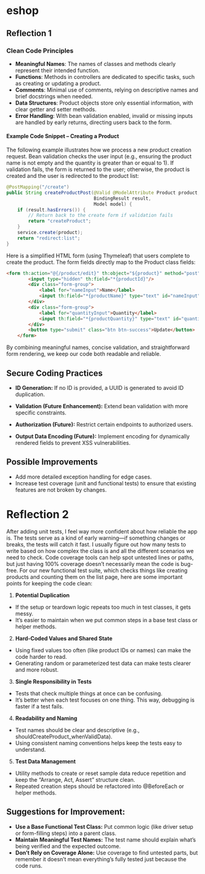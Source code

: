 # eshop

## Reflection 1 

### Clean Code Principles
- **Meaningful Names**: The names of classes and methods clearly represent their intended function.
- **Functions**: Methods in controllers are dedicated to specific tasks, such as creating or updating a product.
- **Comments**: Minimal use of comments, relying on descriptive names and brief docstrings when needed.
- **Data Structures**: Product objects store only essential information, with clear getter and setter methods.
- **Error Handling**: With bean validation enabled, invalid or missing inputs are handled by early returns, directing users back to the form.

#### Example Code Snippet – Creating a Product
The following example illustrates how we process a new product creation request. Bean validation checks the user input (e.g., ensuring the product name is not empty and the quantity is greater than or equal to 1). If validation fails, the form is returned to the user; otherwise, the product is created and the user is redirected to the product list:

```java
@PostMapping("/create")
public String createProductPost(@Valid @ModelAttribute Product product,
                                BindingResult result,
                                Model model) {
    if (result.hasErrors()) {
        // Return back to the create form if validation fails
        return "createProduct";
    }
    service.create(product);
    return "redirect:list";
}
```

Here is a simplified HTML form (using Thymeleaf) that users complete to create the product. The form fields directly map to the Product class fields:
```html
<form th:action="@{/product/edit}" th:object="${product}" method="post">
        <input type="hidden" th:field="*{productId}"/>
        <div class="form-group">
            <label for="nameInput">Name</label>
            <input th:field="*{productName}" type="text" id="nameInput" class="form-control mb-4 col-4">
        </div>
        <div class="form-group">
            <label for="quantityInput">Quantity</label>
            <input th:field="*{productQuantity}" type="text" id="quantityInput" class="form-control mb-4 col-4">
        </div>
        <button type="submit" class="btn btn-success">Update</button>
    </form>
```
By combining meaningful names, concise validation, and straightforward form rendering, we keep our code both readable and reliable.

## Secure Coding Practices
- **ID Generation:** If no ID is provided, a UUID is generated to avoid ID duplication.

- **Validation (Future Enhancement):** Extend bean validation with more specific constraints.

- **Authorization (Future):** Restrict certain endpoints to authorized users.

- **Output Data Encoding (Future):** Implement encoding for dynamically rendered fields to prevent XSS vulnerabilities.

## Possible Improvements
- Add more detailed exception handling for edge cases.
- Increase test coverage (unit and functional tests) to ensure that existing features are not broken by changes.

# Reflection 2
After adding unit tests, I feel way more confident about how reliable the app is. The tests serve as a kind of early warning—if something changes or breaks, the tests will catch it fast. I usually figure out how many tests to write based on how complex the class is and all the different scenarios we need to check. Code coverage tools can help spot untested lines or paths, but just having 100% coverage doesn’t necessarily mean the code is bug-free.
For our new functional test suite, which checks things like creating products and counting them on the list page, here are some important points for keeping the code clean:

1. **Potential Duplication**

- If the setup or teardown logic repeats too much in test classes, it gets messy.
- It’s easier to maintain when we put common steps in a base test class or helper methods.

2. **Hard-Coded Values and Shared State**

- Using fixed values too often (like product IDs or names) can make the code harder to read.
- Generating random or parameterized test data can make tests clearer and more robust.

3. **Single Responsibility in Tests**

- Tests that check multiple things at once can be confusing.
- It’s better when each test focuses on one thing. This way, debugging is faster if a test fails.

4. **Readability and Naming**

- Test names should be clear and descriptive (e.g., shouldCreateProduct_whenValidData).
- Using consistent naming conventions helps keep the tests easy to understand.

5. **Test Data Management**

- Utility methods to create or reset sample data reduce repetition and keep the “Arrange, Act, Assert” structure clean.
- Repeated creation steps should be refactored into @BeforeEach or helper methods.

## Suggestions for Improvement:

- **Use a Base Functional Test Class:** Put common logic (like driver setup or form-filling steps) into a parent class.
- **Maintain Meaningful Test Names:** The test name should explain what’s being verified and the expected outcome.
- **Don’t Rely on Coverage Alone:** Use coverage to find untested parts, but remember it doesn’t mean everything’s fully tested just because the code runs.
